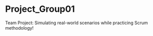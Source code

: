 # Project_Group01

Team Project: Simulating real-world scenarios while practicing Scrum methodology!
